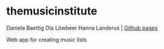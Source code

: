 # themusicinstitute

Daniela Baettig Ola Löwbeer Hanna Landerus | [Github pages](https://dbaettig.github.io/themusicinstitute/)

Web app for creating music lists

